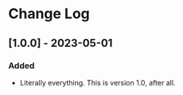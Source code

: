# Change Log

## [1.0.0] - 2023-05-01

### Added

* Literally everything. This is version 1.0, after all.
